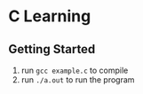 # C Learning

## Getting Started  
  1. run `gcc example.c` to compile
  2. run `./a.out` to run the program 


